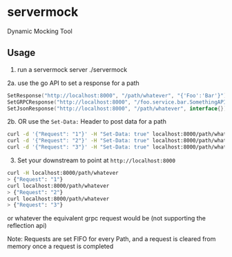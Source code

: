 # servermock

Dynamic Mocking Tool

## Usage

1. run a servermock server ./servermock

2a. use the go API to set a response for a path

```go
SetResponse("http://localhost:8000", "/path/whatever", "{'Foo':'Bar'}")
SetGRPCResponse("http://localhost:8000", "/foo.service.bar.SomethingAPI/GetWhatever", proto.Message)
SetJsonResponse("http://localhost:8000", "/path/whatever", interface{})

```

2b. OR use the `Set-Data:` Header to post data for a path

```bash
curl -d '{"Request": "1"}' -H "Set-Data: true" localhost:8000/path/whatever -X POST
curl -d '{"Request": "2"}' -H "Set-Data: true" localhost:8000/path/whatever -X POST
curl -d '{"Request": "3"}' -H "Set-Data: true" localhost:8000/path/whatever -X POST
```

3. Set your downstream to point at `http://localhost:8000`

```bash
curl -H localhost:8000/path/whatever
> {"Request": "1"}
curl localhost:8000/path/whatever
> {"Request": "2"}
curl localhost:8000/path/whatever
> {"Request": "3"}
```

or whatever the equivalent grpc request would be (not supporting the reflection api)

Note: Requests are set FIFO for every Path, and a request is cleared
from memory once a request is completed

